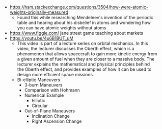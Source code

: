 - https://hsm.stackexchange.com/questions/3504/how-were-atomic-weights-originally-measured
	- Found this while researching Mendeleev's invention of the periodic table and hearing about his disbelief in atoms and wondering how you can have atomic weights without atoms
- https://www.figgie.com/ jane street game teaching about markets
- https://youtu.be/4u6B1BUT_uM
	- This video is part of a lecture series on orbital mechanics. In this video, the lecturer discusses the Oberth effect, which is a phenomenon that allows spacecraft to gain more kinetic energy from a given amount of fuel when they are closer to a massive body. The lecturer explains the mathematical and physical principles behind the Oberth effect, and provides examples of how it can be used to design more efficient space missions.
	- Bi-elliptic Maneuvers
		- 3-burn Maneuvers
		- Comparison with Hohmann
		- Numerical Example
			- Elliptic
			- Circular
		- Out-of-Plane Maneuvers
			- Inclination Change
			- Right Ascension Change
